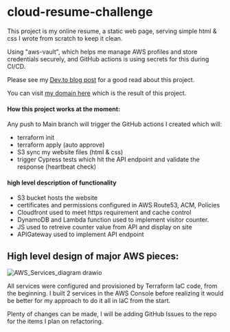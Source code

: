 # cloud-resume-challenge

This project is my online resume, a static web page, serving simple html & css I wrote from scratch to keep it clean.

Using "aws-vault", which helps me manage AWS profiles and store credentials securely, and GitHub actions is using secrets for this during CI/CD.


Please see my [Dev.to blog post](https://dev.to/marcbacchi/cloud-resume-built-for-a-challenge-4m8p) for a good read about this project.

You can visit [my domain here](https://www.marcbacchi.dev) which is the result of this project.

#### How this project works at the moment:
Any push to Main branch will trigger the GitHub actions I created which will:
* terraform init
* terraform apply (auto approve)
* S3 sync my website files (html & css)
* trigger Cypress tests which hit the API endpoint and validate the response (heartbeat check)

#### high level description of functionality
* S3 bucket hosts the website
* certificates and permissions configured in AWS Route53, ACM, Policies
* Cloudfront used to meet https requirement and cache control
* DynamoDB and Lambda function used to implement visitor counter.
* JS used to retreive counter value from API and display on site
* APIGateway used to implement API endpoint

## High level design of major AWS pieces:
![AWS_Services_diagram drawio](https://user-images.githubusercontent.com/98762800/156835852-d4388868-afae-4ee7-91a6-139b3372e9c5.png)

All services were configured and provisioned by Terraform IaC code, from the beginning. I built 2 services in the AWS Console before realizing it would be better for my approach to do it all in IaC from the start.

Plenty of changes can be made, I will be adding GitHub Issues to the repo for the items I plan on refactoring.
